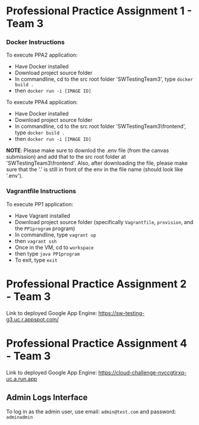 # Professional Practice Assignment 1 - Team 3

### Docker Instructions
To execute PPA2 application:
- Have Docker installed
- Download project source folder
- In commandline, cd to the src root folder 'SWTestingTeam3', type `docker build . `
- then `docker run -i [IMAGE ID]`

To execute PPA4 application:
- Have Docker installed
- Download project source folder 
- In commandline, cd to the src root folder 'SWTestingTeam3\frontend', type `docker build . `
- then `docker run -i [IMAGE ID]`

**NOTE**: Please make sure to downlod the .env file (from the canvas submission) and add that to the src root folder at 'SWTestingTeam3\frontend'. Also, after downloading the file, please make sure that the '.' is still in front of the env in the file name (should look like '.env').

### Vagrantfile Instructions
To execute PP1 application:
- Have Vagrant installed
- Download project source folder (specifically `Vagrantfile`, `provision`, and the `PP1program` program)
- In commandline, type `vagrant up`
- then `vagrant ssh`
- Once in the VM, cd to `workspace`
- then type `java PP1program`
- To exit, type `exit`

# Professional Practice Assignment 2 - Team 3
Link to deployed Google App Engine:
https://sw-testing-g3.uc.r.appspot.com/

# Professional Practice Assignment 4 - Team 3
Link to deployed Google App Engine:
https://cloud-challenge-nyccgtirxq-uc.a.run.app

## Admin Logs Interface

To log in as the admin user, use email: `admin@test.com` and password: `adminadmin`
